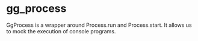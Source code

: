 # gg_process

GgProcess is a wrapper around Process.run and Process.start. It allows us to mock the execution of console programs.
